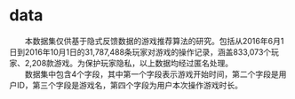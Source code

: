 # data

&emsp;&emsp;本数据集仅供基于隐式反馈数据的游戏推荐算法的研究。包括从2016年6月1日到2016年10月1日的31,787,488条玩家对游戏的操作记录，涵盖833,073个玩家、2,208款游戏。为保护玩家隐私，以上数据均经过匿名处理。  
&emsp;&emsp;数据集中包含4个字段，其中第一个字段表示游戏开始时间，第二个字段是用户ID，第三个字段是游戏名，第四个字段为用户本次操作游戏时长。